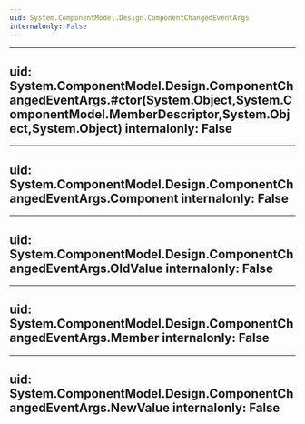 ```yaml
---
uid: System.ComponentModel.Design.ComponentChangedEventArgs
internalonly: False
---
```


---
uid: System.ComponentModel.Design.ComponentChangedEventArgs.#ctor(System.Object,System.ComponentModel.MemberDescriptor,System.Object,System.Object)
internalonly: False
---

---
uid: System.ComponentModel.Design.ComponentChangedEventArgs.Component
internalonly: False
---

---
uid: System.ComponentModel.Design.ComponentChangedEventArgs.OldValue
internalonly: False
---

---
uid: System.ComponentModel.Design.ComponentChangedEventArgs.Member
internalonly: False
---

---
uid: System.ComponentModel.Design.ComponentChangedEventArgs.NewValue
internalonly: False
---
